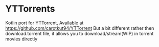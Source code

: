# YTTorrents
Kotlin port for YTTorrent,
Available at https://github.com/carotkut94/YTTorrent
But a bit different rather then download.torrent file, it allows you to download/stream(WIP) in torrent movies directly
